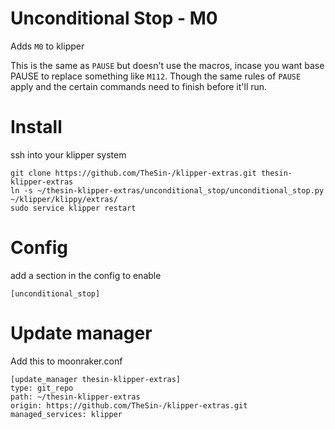 # Unconditional Stop - M0
Adds `M0` to klipper

This is the same as `PAUSE` but doesn't use the macros, incase you want base PAUSE to replace something like `M112`.  Though the same rules of `PAUSE` apply and the certain commands need to finish before it'll run.

# Install
ssh into your klipper system
```
git clone https://github.com/TheSin-/klipper-extras.git thesin-klipper-extras
ln -s ~/thesin-klipper-extras/unconditional_stop/unconditional_stop.py ~/klipper/klippy/extras/
sudo service klipper restart
```

# Config
add a section in the config to enable

```
[unconditional_stop]
```

# Update manager
Add this to moonraker.conf
```
[update_manager thesin-klipper-extras]
type: git_repo
path: ~/thesin-klipper-extras
origin: https://github.com/TheSin-/klipper-extras.git
managed_services: klipper
```
